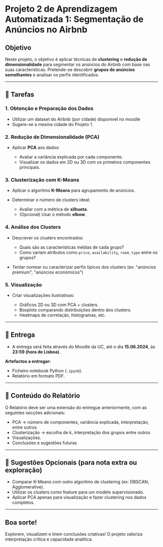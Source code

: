 # Projeto 2 de Aprendizagem Automatizada 1: Segmentação de Anúncios no Airbnb

## Objetivo

Neste projeto, o objetivo é aplicar técnicas de **clustering** e **redução de dimensionalidade** para segmentar os anúncios do Airbnb com base nas suas características. Pretende-se descobrir **grupos de anúncios semelhantes** e analisar os perfis identificados.

---

## 📄 Tarefas

### 1. Obtenção e Preparação dos Dados

* Utilizar um dataset do Airbnb (por cidade) disponível no moodle
* Sugere-se a mesma cidade do Projeto 1.

### 2. Redução de Dimensionalidade (PCA)

* Aplicar **PCA** aos dados:

  * Avaliar a variância explicada por cada componente.
  * Visualizar os dados em 2D ou 3D com os primeiros componentes principais.

### 3. Clusterização com K-Means

* Aplicar o algoritmo **K-Means** para agrupamento de anúncios.
* Determinar o número de clusters ideal:

  * Avaliar com a métrica de **silhueta**.
  * (Opcional) Usar o método **elbow**.

### 4. Análise dos Clusters

* Descrever os clusters encontrados:

  * Quais são as características médias de cada grupo?
  * Como variam atributos como `price`, `availability`, `room_type` entre os grupos?
* Tentar nomear ou caracterizar perfis típicos dos clusters (ex: "anúncios premium", "anúncios económicos")

### 5. Visualização

* Criar visualizações ilustrativas:

  * Gráficos 2D ou 3D com PCA + clusters.
  * Boxplots comparando distribuições dentro dos clusters.
  * Heatmaps de correlação, histogramas, etc.

---

## 📅 Entrega

* A entrega será feita através do Moodle da UC, até o dia **15.06.2024**, às **23:59 (hora de Lisboa)**.

**Artefactos a entregar:**

* Ficheiro notebook Python (`.ipynb`).
* Relatório em formato PDF.

---

## 📃 Conteúdo do Relatório
O Relatório deve ser uma extensão do entregue anteriormente, com as seguintes secções adicionais:

* PCA -> número de componentes, variância explicada, interpretação, entre outros
* Clusterização -> escolha de *k*, interpretação dos grupos entre outros
* Visualizações.
* Conclusões e sugestões futuras

---

## 🔹 Sugestões Opcionais (para nota extra ou exploração)

* Comparar K-Means com outro algoritmo de clustering (ex: DBSCAN, Agglomerative).
* Utilizar os clusters como feature para um modelo supervisionado.
* Aplicar PCA apenas para visualização e fazer clustering nos dados completos.

---

## Boa sorte!

Explorem, visualizem e tirem conclusões criativas! O projeto valoriza interpretação crítica e capacidade analítica.
